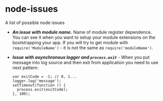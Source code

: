 # node-issues
A list of possible node issues

* _**An issue with module name.**_ Name of module register dependence. You can see it when you want to setup your module extensions on the bootstrapping your app. If you will try to get module with ```require('ModuleName')``` - it is not the same as ```require('moduleName')```.

* _**Issue with asynchronous logger and ```process.exit```**_ - When you put message into log source and then exit from application you need to use next pattern: 
    ```
    var exitCode = -1; // 0, 1... 
    logger.log('message');
    setTimeout(function () {
      process.exit(exitCode);
    }, 100);
    ```
 
